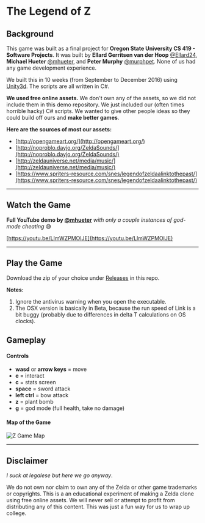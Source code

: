 # The Legend of Z

## Background

This game was built as a final project for **Oregon State University CS 419 - Software Projects**.
It was built by **Ellard Gerritsen van der Hoop** [@Ellard24](https://github.com/ellard24), **Michael Hueter** [@mhueter](https://github.com/mhueter), and **Peter Murphy** [@murphpet](https://github.com/murphpet). None of us had any game development experience.

We built this in 10 weeks (from September to December 2016) using [Unity3d](https://unity3d.com/). The scripts are all written in C#.

**We used free online assets.** We don't own any of the assets, so we did not include them in this demo repository. We just included our (often times horrible hacky) C# scripts. We wanted to give other people ideas so they could build off ours and **make better games**.


**Here are the sources of most our assets:**

- [http://opengameart.org/](http://opengameart.org/)
- [http://noproblo.dayjo.org/ZeldaSounds/](http://noproblo.dayjo.org/ZeldaSounds/)
- [http://zeldauniverse.net/media/music/](http://zeldauniverse.net/media/music/)
- [https://www.spriters-resource.com/snes/legendofzeldaalinktothepast/](https://www.spriters-resource.com/snes/legendofzeldaalinktothepast/)

---

## Watch the Game

**Full YouTube demo by [@mhueter](https://github.com/mhueter)** _with only a couple instances of god-mode cheating_ :sweat_smile: 

[https://youtu.be/LlmWZPMOlJE](https://youtu.be/LlmWZPMOlJE)

---

## Play the Game 

Download the zip of your choice under [Releases](https://github.com/mhueter/legend-of-z/releases) in this repo. 

**Notes:** 

1. Ignore the antivirus warning when you open the executable.
2. The OSX version is basically in Beta, because the run speed of Link is a bit buggy (probably due to differences in delta T calculations on OS clocks).


## Gameplay

#### Controls

- **wasd** or **arrow keys** = move
- **e** = interact
- **c** = stats screen
- **space** = sword attack
- **left ctrl** = bow attack
- **z** = plant bomb
- **g** = god mode (full health, take no damage)

#### Map of the Game

![Z Game Map](https://raw.githubusercontent.com/mhueter/legend-of-z/master/map.png)

---

## Disclaimer

_I suck at legalese but here we go anyway_.


We do not own nor claim to own any of the Zelda or other game trademarks or copyrights. This is a an educational experiment of making a Zelda clone using free online assets.
We will never sell or attempt to profit from distributing any of this content. This was just a fun way for us to wrap up college.
